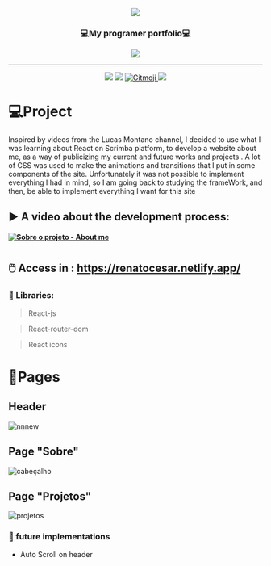 
<p align="center">
  <img src="https://user-images.githubusercontent.com/62253156/81236281-dc469380-8fca-11ea-93ca-fe7e3081fca6.png" />

  <h3 align="center">💻My programer portfolio💻 </h3>
  
  <p align="center">
    <img src="https://img.shields.io/badge/%20💜-Purple-purple?style=for-the-badge" align="center"/>
  </p>
</p>

<hr/>

<p  align="center">
   <img src="https://badgen.net/github/commits/RenatoCesarF/About_me"/>
  
  <img src="https://img.shields.io/badge/React-JS-blue?style=flat&logo=react"/>
   
  <a href="https://gitmoji.carloscuesta.me">
    <img src="https://img.shields.io/badge/gitmoji-%20😜%20😍-FFDD67.svg?style=flat" alt="Gitmoji">
  </a>
 
  <a href="https://renatocesar.netlify.app/">
    <img src="https://api.netlify.com/api/v1/badges/335575ec-f17e-4231-a063-d01b088ae907/deploy-status"/>
  </a>
  
 </p>


# :computer:Project
Inspired by videos from the Lucas Montano channel, I decided to use what I was learning about React on Scrimba platform, to develop a website about me, as a way of publicizing my current and future works and projects . A lot of CSS was used to make the animations and transitions that I put in some components of the site. Unfortunately it was not possible to implement everything I had in mind, so I am going back to studying the frameWork, and then, be able to implement everything I want for this site


## :arrow_forward: A video about the development process:

#### [![Sobre o projeto - About me](https://res.cloudinary.com/marcomontalbano/image/upload/v1591382071/video_to_markdown/images/youtube--aXlfmVeJHFs-c05b58ac6eb4c4700831b2b3070cd403.jpg)](https://www.youtube.com/watch?v=aXlfmVeJHFs "Sobre o projeto - About me")
#

##  🖱️ Access in : https://renatocesar.netlify.app/

### :blue_book: Libraries:
> React-js <br/>

> React-router-dom <br/>

> React icons 


# :newspaper:Pages	
## Header
![nnnew](https://user-images.githubusercontent.com/62253156/81237256-2a5c9680-8fcd-11ea-91aa-666b7af5981b.png )

## Page "Sobre"
![cabeçalho](https://user-images.githubusercontent.com/62253156/81237083-a9050400-8fcc-11ea-842a-7c00a54f68b0.png)

## Page "Projetos"
![projetos](https://user-images.githubusercontent.com/62253156/81237283-3ea09380-8fcd-11ea-97ef-ae9bae021303.png)

###	:crystal_ball: future implementations
- Auto Scroll on header



